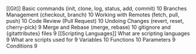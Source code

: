 [[Git]]
Basic commands (init, clone, log, status, add, commit) 10
Branches Management (checkout, branch) 10
Working with Remotes (fetch, pull, push) 10
Code Review (Pull Request) 10
Undoing Changes (revert, reset, cherry-pick) 9
Merge and Rebase (merge, rebase) 10
gitignore and {gitattributes} files 9
[[Scripting Languages]]
What are scripting languages 9
What are scripts used for 9
Variables 10
Functions 10
Parameters 9
Conditions 9
